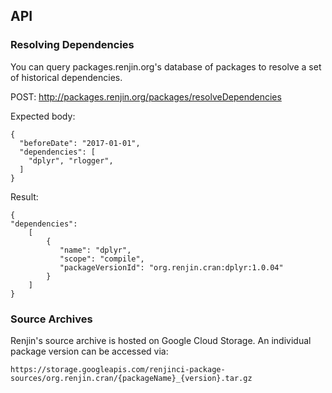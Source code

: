 
## API

### Resolving Dependencies

You can query packages.renjin.org's database of packages to resolve
a set of historical dependencies.

POST: http://packages.renjin.org/packages/resolveDependencies

Expected body:

    {
      "beforeDate": "2017-01-01",
      "dependencies": [
        "dplyr", "rlogger", 
      ]
    }

Result:

    {
    "dependencies":
        [
            {
               "name": "dplyr",
               "scope": "compile", 
               "packageVersionId": "org.renjin.cran:dplyr:1.0.04"
            }
        ]
    }

### Source Archives

Renjin's source archive is hosted on Google Cloud Storage. An individual
package version can be accessed via:


    https://storage.googleapis.com/renjinci-package-sources/org.renjin.cran/{packageName}_{version}.tar.gz

